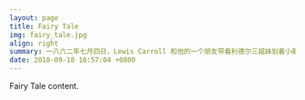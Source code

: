 ```yaml
---
layout: page
title: Fairy Tale
img: fairy_tale.jpg
align: right
summary: 一八六二年七月四日，Lewis Carroll 和他的一个朋友带着利德尔三姐妹划着小艇溯泰晤士河而上，从牛津至戈斯托旅游。他在船上给小女孩爱丽丝讲了一个故事，后来这个故事的完整版《爱丽丝梦游仙境》问世，紧跟着又编写了姊妹篇《爱丽丝镜中奇遇》，歌词是后者的卷首诗，用来怀念往昔岁月。
date: 2018-09-18 16:57:04 +0800
---
```


Fairy Tale content.